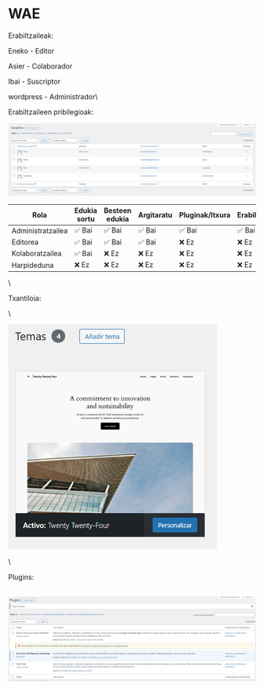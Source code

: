 # WAE

Erabiltzaileak:

Eneko - Editor

Asier - Colaborador

Ibai - Suscriptor

wordpress - Administrador\


Erabiltzaileen pribilegioak:

![](<.gitbook/assets/unknown (1).png>)



| Rola              | Edukia sortu | Besteen edukia | Argitaratu | Pluginak/Itxura | Erabiltzaileak |
| ----------------- | ------------ | -------------- | ---------- | --------------- | -------------- |
| Administratzailea | ✅ Bai        | ✅ Bai          | ✅ Bai      | ✅ Bai           | ✅ Bai          |
| Editorea          | ✅ Bai        | ✅ Bai          | ✅ Bai      | ❌ Ez            | ❌ Ez           |
| Kolaboratzailea   | ✅ Bai        | ❌ Ez           | ❌ Ez       | ❌ Ez            | ❌ Ez           |
| Harpideduna       | ❌ Ez         | ❌ Ez           | ❌ Ez       | ❌ Ez            | ❌ Ez           |

\


Txantiloia:

\


![](<.gitbook/assets/unknown (2).png>)

\


Plugins:

\
![](<.gitbook/assets/unknown (3).png>)
